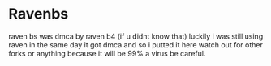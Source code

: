# Ravenbs
raven bs was dmca by raven b4 (if u didnt know that) luckily i was still using raven in the same day it got dmca and so i putted it here watch out for other forks or anything because it will be 99% a virus be careful.
